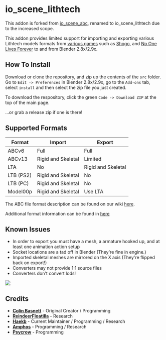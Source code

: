 # io_scene_lithtech

This addon is forked from [io_scene_abc](https://github.com/cmbasnett/io_scene_abc), renamed to io_scene_lithtech due to the increased scope.

This addon provides limited support for importing and exporting various Lithtech models formats from [various games](https://en.wikipedia.org/wiki/LithTech#Games_using_LithTech) such as [Shogo](https://en.wikipedia.org/wiki/Shogo:_Mobile_Armor_Division), and [No One Lives Forever](https://en.wikipedia.org/wiki/The_Operative:_No_One_Lives_Forever) to and from Blender 2.8x/2.9x.

## How To Install

Download or clone the repository, and zip up the contents of the `src` folder. Go to `Edit -> Preferences` in Blender 2.8x/2.9x, go to the `Add-ons` tab, select `install` and then select the zip file you just created.

To download the respository, click the green `Code -> Download ZIP` at the top of the main page.

...or grab a release zip if one is there!

## Supported Formats

Format | Import | Export
--- | --- | ---
ABCv6 | Full | Full
ABCv13 | Rigid and Skeletal | Limited
LTA | No | Rigid and Skeletal
LTB (PS2) | Rigid and Skeletal | No
LTB (PC) | Rigid and Skeletal | No
Model00p | Rigid and Skeletal | Use LTA

The ABC file format description can be found on our wiki [here](https://github.com/cmbasnett/io_scene_abc/wiki/ABC).

Additional format information can be found in [here](https://github.com/haekb/io_scene_lithtech/tree/master/research)

## Known Issues
 - In order to export you must have a mesh, a armature hooked up, and at least one animation action setup
 - Socket locations are a tad off in Blender (They're fine in engine.)
 - Imported skeletal meshes are mirrored on the X axis (They're flipped back on export!)
 - Converters may not provide 1:1 source files
 - Converters don't convert lods!

![](https://raw.githubusercontent.com/haekb/io_scene_lithtech/master/doc/readme/example.png)

## Credits
* [**Colin Basnett**](https://github.com/cmbasnett) - Original Creator / Programming
* [**ReindeerFloatilla**](https://github.com/ReindeerFloatilla) - Research
* [**Haekb**](https://github.com/haekb) - Current Maintainer / Programming / Research 
* [**Amphos**](https://github.com/Five-Damned-Dollarz) - Programming / Research
* [**Psycrow**](https://github.com/Psycrow101) - Programming
